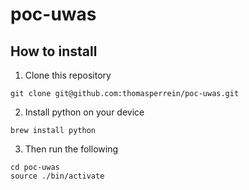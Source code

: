 # poc-uwas

## How to install

1. Clone this repository

```
git clone git@github.com:thomasperrein/poc-uwas.git
```

2. Install python on your device

```
brew install python
```

3. Then run the following

```
cd poc-uwas
source ./bin/activate
```

